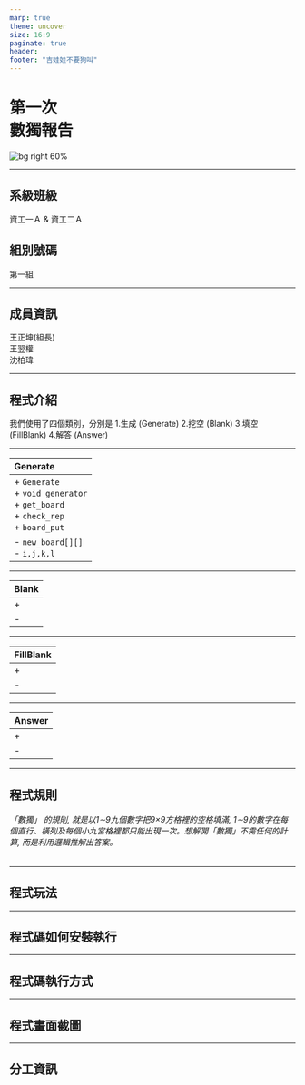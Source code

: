 ```yaml
---
marp: true
theme: uncover
size: 16:9
paginate: true
header:
footer: "吉娃娃不要狗叫"
---
```


<!-- _paginate: false -->
<!--_backgroundColor: lightBlue -->

第一次<br> 數獨報告
=== 

![bg right 60%](/Users/zhengkun/程式/VScode_C++/小專題/數獨.png)

---

系級班級
---
資工一Ａ & 資工二Ａ

組別號碼
---
第一組

---

成員資訊
---
王正坤(組長)<br>  王翌權<br>  沈柏瑋

---

程式介紹
---
我們使用了四個類別，分別是
1.生成 (Generate)
2.挖空 (Blank)
3.填空 (FillBlank)
4.解答 (Answer)

---

| Generate |
| :--- |
| + `Generate`<br> + `void generator`<br> + `get_board`<br> + `check_rep`<br> + `board_put`|
| - `new_board[][]`<br> - `i,j,k,l` |


---

| Blank |
| :-- |
| + |
| - |

---

| FillBlank |
| :--|
| + |
| - |

---

| Answer |
| :--|
| + |
| - |

---

程式規則
---

###### 「數獨」 的規則, 就是以1∼9九個數字把9×9方格裡的空格填滿, 1∼9的數字在每 個直行、橫列及每個小九宮格裡都只能出現一次。想解開「數獨」不需任何的計算, 而是利用邏輯推解出答案。 

---

程式玩法
---

---

程式碼如何安裝執行
---

---

程式碼執行方式
---

---

程式畫面截圖
---

---

分工資訊
---
